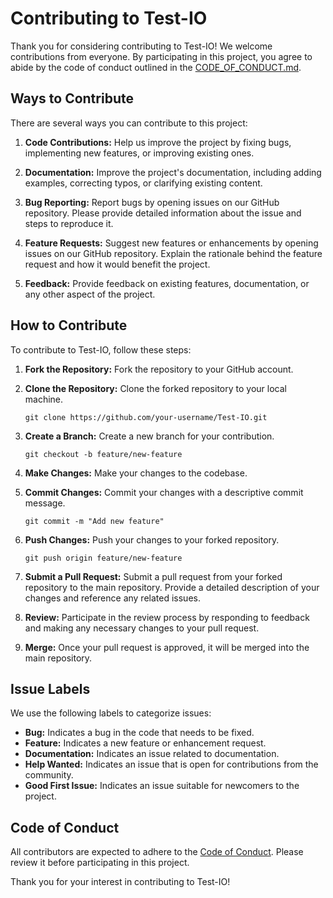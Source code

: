 # Contributing to Test-IO

Thank you for considering contributing to Test-IO! We welcome contributions from everyone. By participating in this project, you agree to abide by the code of conduct outlined in the [CODE_OF_CONDUCT.md](./CODE_OF_CONDUCT.md).

## Ways to Contribute
There are several ways you can contribute to this project:

1. **Code Contributions:** Help us improve the project by fixing bugs, implementing new features, or improving existing ones.

2. **Documentation:** Improve the project's documentation, including adding examples, correcting typos, or clarifying existing content.

3. **Bug Reporting:** Report bugs by opening issues on our GitHub repository. Please provide detailed information about the issue and steps to reproduce it.

4. **Feature Requests:** Suggest new features or enhancements by opening issues on our GitHub repository. Explain the rationale behind the feature request and how it would benefit the project.

5. **Feedback:** Provide feedback on existing features, documentation, or any other aspect of the project.


## How to Contribute
To contribute to Test-IO, follow these steps:

1. **Fork the Repository:** Fork the repository to your GitHub account.

2. **Clone the Repository:** Clone the forked repository to your local machine.

    ```
    git clone https://github.com/your-username/Test-IO.git
    ```

3. **Create a Branch:** Create a new branch for your contribution.

     ```
    git checkout -b feature/new-feature
    ```

4. **Make Changes:** Make your changes to the codebase.

5. **Commit Changes:** Commit your changes with a descriptive commit message.
    ```
    git commit -m "Add new feature"
    ```
6. **Push Changes:** Push your changes to your forked repository.

    ```
    git push origin feature/new-feature
    ```

7. **Submit a Pull Request:** Submit a pull request from your forked repository to the main repository. Provide a detailed description of your changes and reference any related issues.

8. **Review:** Participate in the review process by responding to feedback and making any necessary changes to your pull request.

9. **Merge:** Once your pull request is approved, it will be merged into the main repository.


## Issue Labels
We use the following labels to categorize issues:

* **Bug:** Indicates a bug in the code that needs to be fixed.
* **Feature:** Indicates a new feature or enhancement request.
* **Documentation:** Indicates an issue related to documentation.
* **Help Wanted:** Indicates an issue that is open for contributions from the community.
* **Good First Issue:** Indicates an issue suitable for newcomers to the project.

## Code of Conduct
All contributors are expected to adhere to the [Code of Conduct](./CODE_OF_CONDUCT.md). Please review it before participating in this project.

Thank you for your interest in contributing to Test-IO!